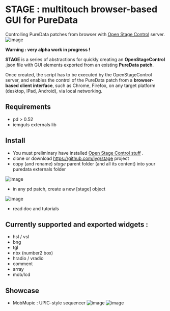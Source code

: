 # STAGE : multitouch browser-based GUI for PureData
Controlling PureData patches from browser with [Open Stage Control](https://openstagecontrol.ammd.net/) server.
![image](https://user-images.githubusercontent.com/1431894/154551869-8065fbe2-da76-4f52-9215-c1da3cfe7fc4.png)

**Warning : very alpha work in progress !**

**STAGE** is a series of abstractions for quickly creating an **OpenStageControl** .json file with GUI elements exported from an existing **PureData patch**. 

Once created, the script has to be executed by the OpenStageControl server, and enables the control of the PureData patch from a **browser-based client interface**, such as Chrome, Firefox, on any target platform (desktop, IPad, Android), via local networking.

## Requirements
* pd > 0.52
* iemguts externals lib

## Install
* You must preliminary have installed [Open Stage Control stuff](https://openstagecontrol.ammd.net/) .
* clone or download https://github.com/jyg/stage project
* copy (and rename) *stage* parent folder (and all its content) into your puredata externals folder

![image](https://user-images.githubusercontent.com/1431894/155305113-38f7d2cb-5cdb-470a-b609-f55e97aacc9d.png)

* in any pd patch, create a new [stage] object

![image](https://user-images.githubusercontent.com/1431894/155305485-2c28d239-0457-4c5b-bf05-f5ab8959ade9.png)

* read doc and tutorials

## Currently supported and exported widgets :
* hsl / vsl
* bng
* tgl
* nbx (number2  box)
* hradio / vradio
* comment
* array
* mob/lcd 

## Showcase
* MobMupic : UPIC-style sequencer
![image](https://user-images.githubusercontent.com/1431894/156921631-96b51600-0329-4f5b-a407-548cca0c7493.png)
![image](https://user-images.githubusercontent.com/1431894/156921761-6cc8ff25-da6c-4ae5-8875-c84f9579f52c.png)

